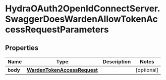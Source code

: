 # HydraOAuth2OpenIdConnectServer.SwaggerDoesWardenAllowTokenAccessRequestParameters

## Properties
Name | Type | Description | Notes
------------ | ------------- | ------------- | -------------
**body** | [**WardenTokenAccessRequest**](WardenTokenAccessRequest.md) |  | [optional] 


